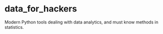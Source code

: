 # data_for_hackers

Modern Python tools dealing with data analytics, and must know methods in statistics. 
